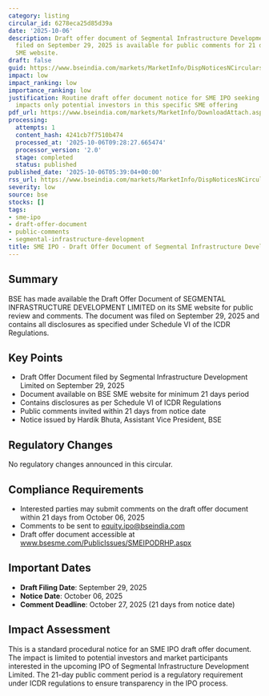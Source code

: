 ```yaml
---
category: listing
circular_id: 6278eca25d85d39a
date: '2025-10-06'
description: Draft offer document of Segmental Infrastructure Development Limited
  filed on September 29, 2025 is available for public comments for 21 days on BSE
  SME website.
draft: false
guid: https://www.bseindia.com/markets/MarketInfo/DispNoticesNCirculars.aspx?Noticeid={886BE61C-9F72-4046-BBC6-51685F5349B1}&noticeno=20251006-4&dt=10/06/2025&icount=4&totcount=16&flag=0
impact: low
impact_ranking: low
importance_ranking: low
justification: Routine draft offer document notice for SME IPO seeking public comments;
  impacts only potential investors in this specific SME offering
pdf_url: https://www.bseindia.com/markets/MarketInfo/DownloadAttach.aspx?id=20251006-4&attachedId=
processing:
  attempts: 1
  content_hash: 4241cb7f7510b474
  processed_at: '2025-10-06T09:28:27.665474'
  processor_version: '2.0'
  stage: completed
  status: published
published_date: '2025-10-06T05:39:04+00:00'
rss_url: https://www.bseindia.com/markets/MarketInfo/DispNoticesNCirculars.aspx?Noticeid={886BE61C-9F72-4046-BBC6-51685F5349B1}&noticeno=20251006-4&dt=10/06/2025&icount=4&totcount=16&flag=0
severity: low
source: bse
stocks: []
tags:
- sme-ipo
- draft-offer-document
- public-comments
- segmental-infrastructure-development
title: SME IPO - Draft Offer Document of Segmental Infrastructure Development Limited
---
```


## Summary

BSE has made available the Draft Offer Document of SEGMENTAL INFRASTRUCTURE DEVELOPMENT LIMITED on its SME website for public review and comments. The document was filed on September 29, 2025 and contains all disclosures as specified under Schedule VI of the ICDR Regulations.

## Key Points

- Draft Offer Document filed by Segmental Infrastructure Development Limited on September 29, 2025
- Document available on BSE SME website for minimum 21 days period
- Contains disclosures as per Schedule VI of ICDR Regulations
- Public comments invited within 21 days from notice date
- Notice issued by Hardik Bhuta, Assistant Vice President, BSE

## Regulatory Changes

No regulatory changes announced in this circular.

## Compliance Requirements

- Interested parties may submit comments on the draft offer document within 21 days from October 06, 2025
- Comments to be sent to equity.ipo@bseindia.com
- Draft offer document accessible at www.bsesme.com/PublicIssues/SMEIPODRHP.aspx

## Important Dates

- **Draft Filing Date**: September 29, 2025
- **Notice Date**: October 06, 2025
- **Comment Deadline**: October 27, 2025 (21 days from notice date)

## Impact Assessment

This is a standard procedural notice for an SME IPO draft offer document. The impact is limited to potential investors and market participants interested in the upcoming IPO of Segmental Infrastructure Development Limited. The 21-day public comment period is a regulatory requirement under ICDR regulations to ensure transparency in the IPO process.
